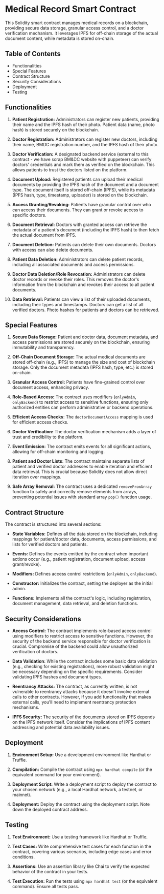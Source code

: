 # Medical Record Smart Contract

This Solidity smart contract manages medical records on a blockchain, providing secure data storage, granular access control, and a doctor verification mechanism.  It leverages IPFS for off-chain storage of the actual document content, while metadata is stored on-chain.

## Table of Contents

*   Functionalities
*   Special Features
*   Contract Structure
*   Security Considerations
*   Deployment
*   Testing

## Functionalities

1.  **Patient Registration:** Administrators can register new patients, providing their name and the IPFS hash of their photo. Patient data (name, photo hash) is stored securely on the blockchain.

2.  **Doctor Registration:** Administrators can register new doctors, including their name, BMDC registration number, and the IPFS hash of their photo.

3.  **Doctor Verification:** A designated backend service (external to this contract - we have scrap BM&DC website with puppeteer) can verify doctors' credentials and mark them as verified on the blockchain. This allows patients to trust the doctors listed on the platform.

4.  **Document Upload:** Registered patients can upload their medical documents by providing the IPFS hash of the document and a document type.  The document itself is stored off-chain (IPFS), while its metadata (IPFS hash, type, timestamp, uploader) is stored on the blockchain.

5.  **Access Granting/Revoking:** Patients have granular control over who can access their documents. They can grant or revoke access to specific doctors.

6.  **Document Retrieval:** Doctors with granted access can retrieve the metadata of a patient's document (including the IPFS hash) to then fetch the actual document from IPFS.

7.  **Document Deletion:** Patients can delete their own documents. Doctors with access can also delete documents.

8.  **Patient Data Deletion:** Administrators can delete patient records, including all associated documents and access permissions.

9.  **Doctor Data Deletion/Role Revocation:** Administrators can delete doctor records or revoke their roles. This removes the doctor's information from the blockchain and revokes their access to all patient documents.

10. **Data Retrieval:** Patients can view a list of their uploaded documents, including their types and timestamps. Doctors can get a list of all verified doctors. Photo hashes for patients and doctors can be retrieved.

## Special Features

1.  **Secure Data Storage:** Patient and doctor data, document metadata, and access permissions are stored securely on the blockchain, ensuring immutability and transparency.

2.  **Off-Chain Document Storage:** The actual medical documents are stored off-chain (e.g., IPFS) to manage the size and cost of blockchain storage. Only the document metadata (IPFS hash, type, etc.) is stored on-chain.

3.  **Granular Access Control:** Patients have fine-grained control over document access, enhancing privacy.

4.  **Role-Based Access:** The contract uses modifiers (`onlyAdmin`, `onlyBackend`) to restrict access to sensitive functions, ensuring only authorized entities can perform administrative or backend operations.

5.  **Efficient Access Checks:** The `doctorDocumentAccess` mapping is used for efficient access checks.

6.  **Doctor Verification:** The doctor verification mechanism adds a layer of trust and credibility to the platform.

7.  **Event Emission:** The contract emits events for all significant actions, allowing for off-chain monitoring and logging.

8.  **Patient and Doctor Lists:** The contract maintains separate lists of patient and verified doctor addresses to enable iteration and efficient data retrieval. This is crucial because Solidity does not allow direct iteration over mappings.

9.  **Safe Array Removal:** The contract uses a dedicated `removeFromArray` function to safely and correctly remove elements from arrays, preventing potential issues with standard array `pop()` function usage.

## Contract Structure

The contract is structured into several sections:

*   **State Variables:** Defines all the data stored on the blockchain, including mappings for patient/doctor data, documents, access permissions, and lists for verified doctors and patients.

*   **Events:** Defines the events emitted by the contract when important actions occur (e.g., patient registration, document upload, access grant/revoke).

*   **Modifiers:** Defines access control restrictions (`onlyAdmin`, `onlyBackend`).

*   **Constructor:** Initializes the contract, setting the deployer as the initial admin.

*   **Functions:** Implements all the contract's logic, including registration, document management, data retrieval, and deletion functions.

## Security Considerations

*   **Access Control:** The contract implements role-based access control using modifiers to restrict access to sensitive functions.  However, the security of the backend service responsible for doctor verification is crucial.  Compromise of the backend could allow unauthorized verification of doctors.

*   **Data Validation:** While the contract includes some basic data validation (e.g., checking for existing registrations), more robust validation might be necessary depending on the specific requirements.  Consider validating IPFS hashes and document types.

*   **Reentrancy Attacks:**  The contract, as currently written, is not vulnerable to reentrancy attacks because it doesn't involve external calls to other contracts.  However, if you add functionality that makes external calls, you'll need to implement reentrancy protection mechanisms.

*   **IPFS Security:**  The security of the documents stored on IPFS depends on the IPFS network itself.  Consider the implications of IPFS content addressing and potential data availability issues.

## Deployment

1.  **Environment Setup:** Use a development environment like Hardhat or Truffle.

2.  **Compilation:** Compile the contract using `npx hardhat compile` (or the equivalent command for your environment).

3.  **Deployment Script:** Write a deployment script to deploy the contract to your chosen network (e.g., a local Hardhat network, a testnet, or mainnet).

4.  **Deployment:** Deploy the contract using the deployment script.  Note down the deployed contract address.

## Testing

1.  **Test Environment:** Use a testing framework like Hardhat or Truffle.

2.  **Test Cases:** Write comprehensive test cases for each function in the contract, covering various scenarios, including edge cases and error conditions.

3.  **Assertions:** Use an assertion library like Chai to verify the expected behavior of the contract in your tests.

4.  **Test Execution:** Run the tests using `npx hardhat test` (or the equivalent command).  Ensure all tests pass.
